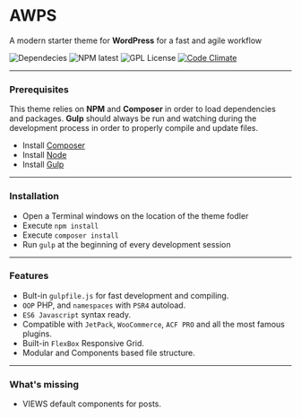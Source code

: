 # AWPS
A modern starter theme for **WordPress** for a fast and agile workflow

![Dependecies](https://david-dm.org/alecaddd/awps.svg) ![NPM latest](https://img.shields.io/npm/v/npm.svg) ![GPL License](https://img.shields.io/badge/license-GPLv3-blue.svg) [![Code Climate](https://codeclimate.com/github/Alecaddd/awps/badges/gpa.svg)](https://codeclimate.com/github/Alecaddd/awps)

---


### Prerequisites

This theme relies on **NPM** and **Composer** in order to load dependencies and packages.
**Gulp** should always be run and watching during the development process in order to properly compile and update files.

* Install [Composer](https://getcomposer.org/)
* Install [Node](https://nodejs.org/)
* Install [Gulp](http://gulpjs.com/)

---


### Installation

* Open a Terminal windows on the location of the theme fodler
* Execute `npm install`
* Execute `composer install`
* Run `gulp` at the beginning of every development session

---


### Features

* Bult-in `gulpfile.js` for fast development and compiling.
* `OOP` PHP, and `namespaces` with `PSR4` autoload.
* `ES6 Javascript` syntax ready.
* Compatible with `JetPack`, `WooCommerce`, `ACF PRO` and all the most famous plugins.
* Built-in `FlexBox` Responsive Grid.
* Modular and Components based file structure.


---


### What's missing

* VIEWS default components for posts.